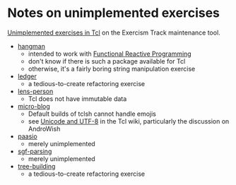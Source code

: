 # Notes on unimplemented exercises

[Unimplemented exercises in Tcl](https://tracks.exercism.io/tcl/master/unimplemented) on the Exercism Track maintenance tool.

* [hangman](https://github.com/exercism/problem-specifications/tree/master/exercises/hangman)
    - intended to work with [Functional Reactive Programming](https://en.wikipedia.org/wiki/Functional_reactive_programming)
    - don't know if there is such a package available for Tcl
    - otherwise, it's a fairly boring string manipulation exercise
* [ledger](https://github.com/exercism/problem-specifications/tree/master/exercises/ledger)
    - a tedious-to-create refactoring exercise
* [lens-person](https://github.com/exercism/problem-specifications/tree/master/exercises/lens-person)
    - Tcl does not have immutable data
* [micro-blog](https://github.com/exercism/problem-specifications/tree/master/exercises/micro-blog)
    - Default builds of tclsh cannot handle emojis
    - see [Unicode and UTF-8](https://blog.tcl.tk/515) in the Tcl wiki, particularly
      the discussion on AndroWish
* [paasio](https://github.com/exercism/problem-specifications/tree/master/exercises/paasio)
    - merely unimplemented
* [sgf-parsing](https://github.com/exercism/problem-specifications/tree/master/exercises/sgf-parsing)
    - merely unimplemented
* [tree-building](https://github.com/exercism/problem-specifications/tree/master/exercises/tree-building)
    - a tedious-to-create refactoring exercise
